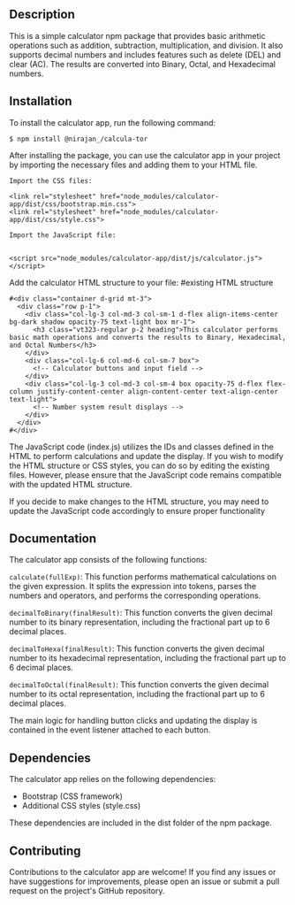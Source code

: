 Description
-----------

This is a simple calculator npm package that provides basic arithmetic operations such as addition, subtraction, multiplication, and division. It also supports decimal numbers and includes features such as delete (DEL) and clear (AC). The results are converted into Binary, Octal, and Hexadecimal numbers.

Installation
------------

To install the calculator app, run the following command:

```
$ npm install @nirajan_/calcula-tor
```

After installing the package, you can use the calculator app in your project by importing the necessary files and adding them to your HTML file.

```
Import the CSS files:

<link rel="stylesheet" href="node_modules/calculator-app/dist/css/bootstrap.min.css">
<link rel="stylesheet" href="node_modules/calculator-app/dist/css/style.css">

Import the JavaScript file:


<script src="node_modules/calculator-app/dist/js/calculator.js"></script>
```
Add the calculator HTML structure to your file:
#existing HTML structure

```
#<div class="container d-grid mt-3">
  <div class="row p-1">
    <div class="col-lg-3 col-md-3 col-sm-1 d-flex align-items-center bg-dark shadow opacity-75 text-light box mr-1">
      <h3 class="vt323-regular p-2 heading">This calculator performs basic math operations and converts the results to Binary, Hexadecimal, and Octal Numbers</h3>
    </div>
    <div class="col-lg-6 col-md-6 col-sm-7 box">
      <!-- Calculator buttons and input field -->
    </div>
    <div class="col-lg-3 col-md-3 col-sm-4 box opacity-75 d-flex flex-column justify-content-center align-content-center text-align-center text-light">
      <!-- Number system result displays -->
    </div>
  </div>
#</div>
```
The JavaScript code (index.js) utilizes the IDs and classes defined in the HTML to perform calculations and update the display. If you wish to modify the HTML structure or CSS styles, you can do so by editing the existing files. However, please ensure that the JavaScript code remains compatible with the updated HTML structure.

If you decide to make changes to the HTML structure, you may need to update the JavaScript code accordingly to ensure proper functionality

Documentation
-------------

The calculator app consists of the following functions:

`calculate(fullExp)`: This function performs mathematical calculations on the given expression. It splits the expression into tokens, parses the numbers and operators, and performs the corresponding operations.

`decimalToBinary(finalResult)`: This function converts the given decimal number to its binary representation, including the fractional part up to 6 decimal places.

`decimalToHexa(finalResult)`: This function converts the given decimal number to its hexadecimal representation, including the fractional part up to 6 decimal places.

`decimalToOctal(finalResult)`: This function converts the given decimal number to its octal representation, including the fractional part up to 6 decimal places.

The main logic for handling button clicks and updating the display is contained in the event listener attached to each button.

Dependencies
------------

The calculator app relies on the following dependencies:
- Bootstrap (CSS framework)
- Additional CSS styles (style.css)

These dependencies are included in the dist folder of the npm package.

Contributing
------------

Contributions to the calculator app are welcome! If you find any issues or have suggestions for improvements, please open an issue or submit a pull request on the project's GitHub repository.
